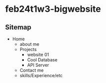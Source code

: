 # feb24t1w3-bigwebsite

## Sitemap

- Home
  - about me
  - Projects
    - website 01
    - Cool Database
    - API Server
  - Contact me 
  - skills/Experience/etc
